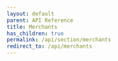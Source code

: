 ```yaml
---
layout: default
parent: API Reference
title: Merchants
has_children: true
permalink: /api/section/merchants
redirect_to: /api/merchants
---
```

